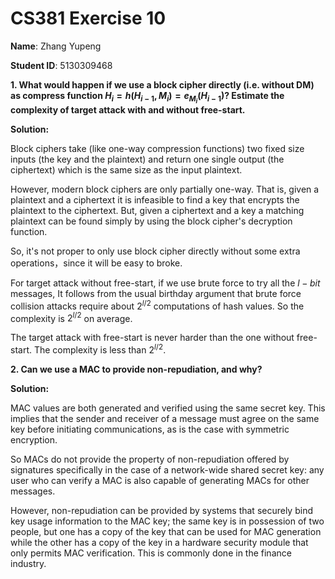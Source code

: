 # CS381 Exercise 10

**Name**: Zhang Yupeng

**Student ID**: 5130309468

**1. What would happen if we use a block cipher directly (i.e. without DM) as compress function $H_i = h(H_{i-1},M_i)= e_{M_i}(H_{i-1})$? Estimate the complexity of target attack with and without free-start.**

**Solution:**

Block ciphers take (like one-way compression functions) two fixed size inputs (the key and the plaintext) and return one single output (the ciphertext) which is the same size as the input plaintext.

However, modern block ciphers are only partially one-way. That is, given a plaintext and a ciphertext it is infeasible to find a key that encrypts the plaintext to the ciphertext. But, given a ciphertext and a key a matching plaintext can be found simply by using the block cipher's decryption function. 

So, it's not proper to only use block cipher directly without some extra operations，since it will be easy to broke.

For target attack without free-start, if we use brute force to try all the $l- bit$ messages,  It follows from the usual birthday argument  that brute force collision attacks require about  $2^{l/2}$   computations of hash values. So the complexity is $2^{l/2}$ on average. 

The target attack with free-start is never harder than the one without free-start. The complexity is less than $2^{l/2}$.


**2. Can we use a MAC to provide non-repudiation, and why?**

**Solution:**

MAC values are both generated and verified using the same secret key. This implies that the sender and receiver of a message must agree on the same key before initiating communications, as is the case with symmetric encryption. 

So MACs do not provide the property of non-repudiation offered by signatures specifically in the case of a network-wide shared secret key: any user who can verify a MAC is also capable of generating MACs for other messages. 

However, non-repudiation can be provided by systems that securely bind key usage information to the MAC key; the same key is in possession of two people, but one has a copy of the key that can be used for MAC generation while the other has a copy of the key in a hardware security module that only permits MAC verification. This is commonly done in the finance industry.